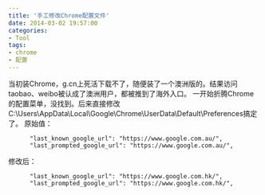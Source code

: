 ```yaml
---
title: '手工修改Chrome配置文件'
date: 2014-03-02 19:57:00
categories: 
- Tool
tags: 
- chrome
- 配置
---
```

当初装Chrome，g.cn上死活下载不了，随便装了一个澳洲版的。结果访问taobao、weibo被认成了澳洲用户，都被推到了海外入口。
一开始折腾Chrome的配置菜单，没找到。后来直接修改C:\Users\\AppData\Local\Google\Chrome\UserData\Default\Preferences搞定了。
原始值：
```
      "last_known_google_url": "https://www.google.com.au/",
      "last_prompted_google_url": "https://www.google.com.au/",
```
修改后：
```
      "last_known_google_url": "https://www.google.com.hk/",
      "last_prompted_google_url": "https://www.google.com.hk/",
```
